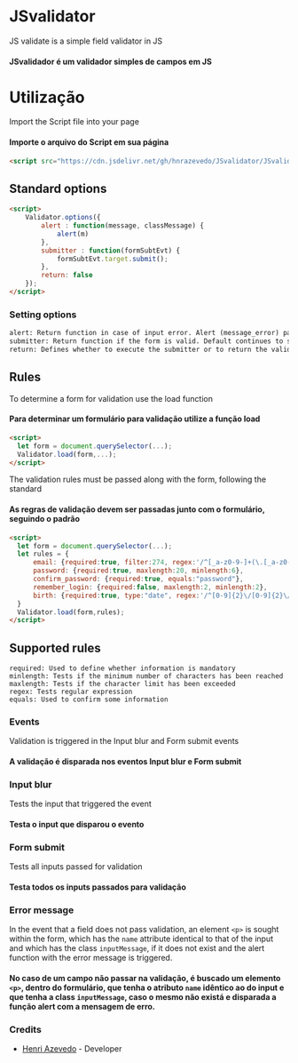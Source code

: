 # JSvalidator
JS validate is a simple field validator in JS
#### JSvalidador é um validador simples de campos em JS

# Utilização
Import the Script file into your page
#### Importe o arquivo do Script em sua página
```html
<script src="https://cdn.jsdelivr.net/gh/hnrazevedo/JSvalidator/JSvalidator.js" type="text/javascript"></script>
```

## Standard options
```html
<script>
    Validator.options({
        alert : function(message, classMessage) {
            alert(m) 
        },
        submitter : function(formSubtEvt) {
            formSubtEvt.target.submit();
        },
        return: false
    });
</script>
```

### Setting options
```html
alert: Return function in case of input error. Alert (message_error) pattern
submitter: Return function if the form is valid. Default continues to submit form
return: Defines whether to execute the submitter or to return the validation result
```

## Rules
To determine a form for validation use the load function
#### Para determinar um formulário para validação utilize a função load
```html
<script>
  let form = document.querySelector(...);
  Validator.load(form,...);
</script>
```
The validation rules must be passed along with the form, following the standard
#### As regras de validação devem ser passadas junto com o formulário, seguindo o padrão
```html
<script>
  let form = document.querySelector(...);
  let rules = {
      email: {required:true, filter:274, regex:'/^[_a-z0-9-]+(\.[_a-z0-9-]+)*@[a-z0-9-]+(\.[a-z0-9-]+)*(\.[a-z]{2,3})$/', minlength:1},
      password: {required:true, maxlength:20, minlength:6},
      confirm_password: {required:true, equals:"password"},
      remember_login: {required:false, maxlength:2, minlength:2},
      birth: {required:true, type:"date", regex:'/^[0-9]{2}\/[0-9]{2}\/[0-9]{4}$/'}
  }
  Validator.load(form,rules);
</script>
```

## Supported rules
```
required: Used to define whether information is mandatory
minlength: Tests if the minimum number of characters has been reached
maxlength: Tests if the character limit has been exceeded
regex: Tests regular expression
equals: Used to confirm some information
```

### Events
Validation is triggered in the Input blur and Form submit events
#### A validação é disparada nos eventos Input blur e Form submit

### Input blur
Tests the input that triggered the event
#### Testa o input que disparou o evento

### Form submit
Tests all inputs passed for validation
#### Testa todos os inputs passados para validação

### Error message
In the event that a field does not pass validation, an element ```<p>``` is sought within the form, which has the ``name`` attribute identical to that of the input and which has the class ```inputMessage```, if it does not exist and the alert function with the error message is triggered.
#### No caso de um campo não passar na validação, é buscado um elemento ```<p>```, dentro do formulário, que tenha o atributo ```name``` idêntico ao do input e que tenha a class ```inputMessage```, caso o mesmo não existá e disparada a função alert com a mensagem de erro.

### Credits
- [Henri Azevedo](https://github.com/hnrazevedo) - Developer
